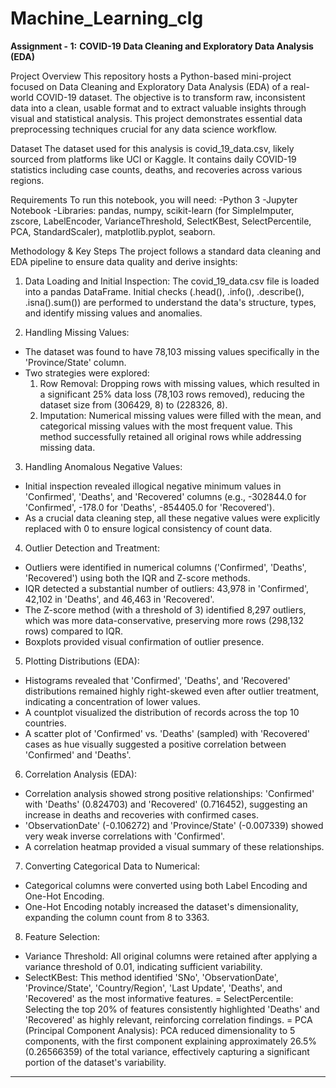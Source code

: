 # Machine_Learning_clg

**Assignment - 1:**
**COVID-19 Data Cleaning and Exploratory Data Analysis (EDA)**

Project Overview
  This repository hosts a Python-based mini-project focused on Data Cleaning and Exploratory Data Analysis (EDA) of a real-world COVID-19 dataset. The objective is to transform raw, inconsistent data into a clean, usable format and to extract valuable insights    through visual and statistical analysis. This project demonstrates essential data preprocessing techniques crucial for any data science workflow.

Dataset
The dataset used for this analysis is covid_19_data.csv, likely sourced from platforms like UCI or Kaggle. It contains daily COVID-19 statistics including case counts, deaths, and recoveries across various regions.

Requirements
To run this notebook, you will need:
-Python 3 
-Jupyter Notebook 
-Libraries: 
  pandas, numpy, scikit-learn (for SimpleImputer, zscore, LabelEncoder, VarianceThreshold, SelectKBest, SelectPercentile, PCA, StandardScaler), matplotlib.pyplot, seaborn.

Methodology & Key Steps
  The project follows a standard data cleaning and EDA pipeline to ensure data quality and derive insights:

1. Data Loading and Initial Inspection:
  The covid_19_data.csv file is loaded into a pandas DataFrame.
  Initial checks (.head(), .info(), .describe(), .isna().sum()) are performed to understand the data's structure, types, and identify missing values and anomalies.

2. Handling Missing Values:
- The dataset was found to have 78,103 missing values specifically in the 'Province/State' column.
- Two strategies were explored:
    1. Row Removal: Dropping rows with missing values, which resulted in a significant 25% data loss (78,103 rows removed), reducing the dataset size from (306429, 8) to (228326, 8).
    2. Imputation: Numerical missing values were filled with the mean, and categorical missing values with the most frequent value. This method successfully retained all original rows while addressing missing data.

3. Handling Anomalous Negative Values:
  - Initial inspection revealed illogical negative minimum values in 'Confirmed', 'Deaths', and 'Recovered' columns (e.g., -302844.0 for 'Confirmed', -178.0 for 'Deaths', -854405.0 for 'Recovered').
  - As a crucial data cleaning step, all these negative values were explicitly replaced with 0 to ensure logical consistency of count data.

4. Outlier Detection and Treatment:
  - Outliers were identified in numerical columns ('Confirmed', 'Deaths', 'Recovered') using both the IQR and Z-score methods.
  - IQR detected a substantial number of outliers: 43,978 in 'Confirmed', 42,102 in 'Deaths', and 46,463 in 'Recovered'.
  - The Z-score method (with a threshold of 3) identified 8,297 outliers, which was more data-conservative, preserving more rows (298,132 rows) compared to IQR.
  - Boxplots provided visual confirmation of outlier presence.

5. Plotting Distributions (EDA):
  - Histograms revealed that 'Confirmed', 'Deaths', and 'Recovered' distributions remained highly right-skewed even after outlier treatment, indicating a concentration of lower values.
  - A countplot visualized the distribution of records across the top 10 countries.
  - A scatter plot of 'Confirmed' vs. 'Deaths' (sampled) with 'Recovered' cases as hue visually suggested a positive correlation between 'Confirmed' and 'Deaths'.

6. Correlation Analysis (EDA):
  - Correlation analysis showed strong positive relationships: 'Confirmed' with 'Deaths' (0.824703) and 'Recovered' (0.716452), suggesting an increase in deaths and recoveries with confirmed cases.
  - 'ObservationDate' (-0.106272) and 'Province/State' (-0.007339) showed very weak inverse correlations with 'Confirmed'.
  - A correlation heatmap provided a visual summary of these relationships.

7. Converting Categorical Data to Numerical:
  - Categorical columns were converted using both Label Encoding and One-Hot Encoding.
  - One-Hot Encoding notably increased the dataset's dimensionality, expanding the column count from 8 to 3363.

8. Feature Selection:
  - Variance Threshold: All original columns were retained after applying a variance threshold of 0.01, indicating sufficient variability.
  - SelectKBest: This method identified 'SNo', 'ObservationDate', 'Province/State', 'Country/Region', 'Last Update', 'Deaths', and 'Recovered' as the most informative features.
  = SelectPercentile: Selecting the top 20% of features consistently highlighted 'Deaths' and 'Recovered' as highly relevant, reinforcing correlation findings.
  = PCA (Principal Component Analysis): PCA reduced dimensionality to 5 components, with the first component explaining approximately 26.5% (0.26566359) of the total variance, effectively capturing a significant portion of the dataset's variability.

----------------------------------------------------------------------------------------------------------------------------------------------------------------------------------------------------------------------------------------------------------------------

